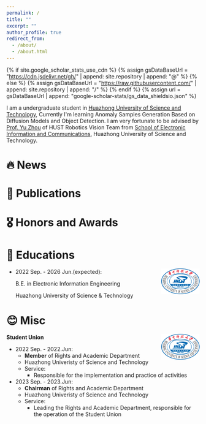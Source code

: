 ```yaml
---
permalink: /
title: ""
excerpt: ""
author_profile: true
redirect_from: 
  - /about/
  - /about.html
---
```


{% if site.google_scholar_stats_use_cdn %}
{% assign gsDataBaseUrl = "https://cdn.jsdelivr.net/gh/" | append: site.repository | append: "@" %}
{% else %}
{% assign gsDataBaseUrl = "https://raw.githubusercontent.com/" | append: site.repository | append: "/" %}
{% endif %}
{% assign url = gsDataBaseUrl | append: "google-scholar-stats/gs_data_shieldsio.json" %}

<span class='anchor' id='about-me'></span>

I am a undergraduate student in [Huazhong University of Science and Technology](https://english.hust.edu.cn/), Currently I'm learning Anomaly Samples Generation Based on Diffusion Models and Object Detection. 
I am very fortunate to be advised by [Prof. Yu Zhou](https://github.com/zhouyu-hust) of HUST Robotics Vision Team from [School of Electronic Information and Communications](http://ei.hust.edu.cn/#), Huazhong University of Science and Technology.


<!-- My research interest includes neural machine translation and computer vision. I have published more than 100 papers at the top international AI conferences with total <a href='https://scholar.google.com/citations?user=DhtAFkwAAAAJ'>google scholar citations <strong><span id='total_cit'>260000+</span></strong></a> (You can also use google scholar badge <a href='https://scholar.google.com/citations?user=DhtAFkwAAAAJ'><img src="https://img.shields.io/endpoint?url={{ url | url_encode }}&logo=Google%20Scholar&labelColor=f6f6f6&color=9cf&style=flat&label=citations"></a>). -->


# 🔥 News
<!-- - *2022.02*: &nbsp;🎉🎉 Lorem ipsum dolor sit amet, consectetur adipiscing elit. Vivamus ornare aliquet ipsum, ac tempus justo dapibus sit amet. 
- *2022.02*: &nbsp;🎉🎉 Lorem ipsum dolor sit amet, consectetur adipiscing elit. Vivamus ornare aliquet ipsum, ac tempus justo dapibus sit amet.  -->

# 📝 Publications 

<!-- <div class='paper-box'><div class='paper-box-image'><div><div class="badge">CVPR 2016</div><img src='images/500x300.png' alt="sym" width="100%"></div></div>
<div class='paper-box-text' markdown="1">

[Deep Residual Learning for Image Recognition](https://openaccess.thecvf.com/content_cvpr_2016/papers/He_Deep_Residual_Learning_CVPR_2016_paper.pdf)

**Kaiming He**, Xiangyu Zhang, Shaoqing Ren, Jian Sun

[**Project**](https://scholar.google.com/citations?view_op=view_citation&hl=zh-CN&user=DhtAFkwAAAAJ&citation_for_view=DhtAFkwAAAAJ:ALROH1vI_8AC) <strong><span class='show_paper_citations' data='DhtAFkwAAAAJ:ALROH1vI_8AC'></span></strong> -->

# 🎖 Honors and Awards

# 📖 Educations
<img align="right" src="../images/HUST.png" width = "100" height = "67" alt="HUST"/>

* 2022 Sep. - 2026 Jun.(expected):

  B.E. in Electronic Information Engineering

  Huazhong University of Science & Technology
<!-- 

# 💬 Invited Talks


# 💻 Internships -->
# 😊 Misc

<img align="right" src="../images/HUST.png" width = "100" height = "67" alt="HUST"/>

**Student Union**

* 2022 Sep. - 2022.Jun: 
  * **Member** of Rights and Academic Department
  * Huazhong Univeristy of Science and Technology
  * Service:
    * Responsible for the implementation and practice of activities
* 2023 Sep. - 2023.Jun: 
  * **Chairman** of Rights and Academic Department
  * Huazhong Univeristy of Science and Technology
  * Service:
    * Leading the Rights and Academic Department, responsible for the operation of the Student Union